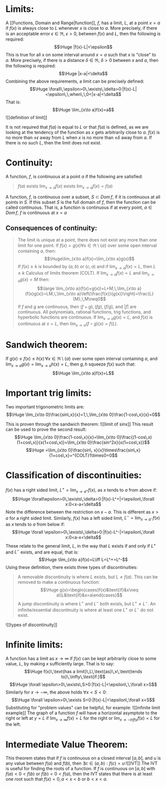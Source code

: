
# Limits:
A [[Functions, Domain and Range|function]], $f$, has a limit, $L$, at a point $x=a$ if $f(x)$ is always close to $L$ whenever $x$ is close to $a$. More precisely, if there is an acceptable error  $\epsilon \in\Re$, $\epsilon > 0$, between $f(x)$ and $L$, then the following is required:
$$\Huge |f(x)-L|<\epsilon$$
This is true for all $x$ on some interval around $x=a$ such that $x$ is "close" to $a$. More precisely, if there is a distance $\delta\in\Re$, $\delta >0$ between $x$ and $a$, then the following is required:
$$\Huge |x-a|<\delta$$
Combining the above requirements, a limit can be precisely defined:
$$\Huge \forall\,\epsilon>0\,\exists\,\delta>0:|f(x)-L|<\epsilon\,\,when\,\,0<|x-a|<\delta$$
That is:
$$\Huge \lim_{x\to a}f(x)=a$$
![[definition of limit]]

It is not required that $f(a)$ is equal to $L$ or that $f(a)$ is defined, as we are looking at the tendency of the function as $x$ gets arbitrarily close to $a$. $f(x)$ is no more than $\pm\epsilon$ away from $L$ when $x$ is no more than $\pm\delta$ away from $a$. If there is no such $L$, then the limit does not exist.

# Continuity:

A function, $f$, is continuous at a point $a$ if the following are satisfied:
> $f(a)$ exists
> $\lim_{x\to a}f(x)$ exists
> $\lim_{x\to a}f(x)=f(a)$

A function, $f$, is continuous over a subset, $S\subset Dom\,f$, if it is continuous at all points in $S$. If this subset $S$ is the full domain of $f$, then the function can be called continuous. That is, a function is continuous if at every point, $a\in Dom\,f$, $f$ is continuous at $x=a$

## Consequences of continuity:
> The limit is unique at a point, there does not exist any more than one limit for one point.
> If $f(x)=g(x)\forall x\in\Re\setminus\{a\}$ over some open interval containing $a$, then:$$\Huge\lim_{x\to a}f(x)=\lim_{x\to a}g(x)$$
> If $f(x)\geq k$ is bounded by $(a,b)$ or $(c,a)$ and if $\lim_{x\to a}f(x)=L$, then $L\geq k$
> Calculus of limits theorem (COLT). If $\lim_{x\to a}f(x)=L$ and $\lim_{x\to a}g(x)=M$ then:$$\large \lim_{x\to a}(f(x)+g(x))=L+M,\,\lim_{x\to a}(f(x)g(x))=LM,\,\lim_{x\to a}\left(\frac{f(x)}{g(x)}\right)=\frac{L}{M},\,M\neq0$$
> If $f$ and $g$ are continuous, then $(f+g),(fg),(f/g),$ and $|f|$ are continuous.
> All polynomials, rational functions, trig functions, and hyperbolic functions are continuous.
> If $\lim_{x\to a}g(x)=L$, and $f(x)$ is continuous at $x=L$, then $\lim_{x\to a}(f\circ g)(x)=f(L)$.

# Sandwich theorem:

If $g(x)\leq f(x)\leq h(x)\,\forall x\in\Re\setminus\{a\}$ over some open interval containing $a$, and $\lim_{x\to a}g(x)=\lim_{x\to a}h(x)=L$, then $g,h$ squeeze $f(x)$ such that:
$$\Huge \lim_{x\to a}f(x)=L$$

# Important trig limits:

Two important trigonometric limits are:
$$\Huge \lim_{x\to 0}\frac{sin\,x}{x}=1,\,\lim_{x\to 0}\frac{1-cos\,x}{x}=0$$

 This is proven through the sandwich theorem:
 ![[limit of sinx]]
 This result can be used to prove the second result:
 $$\Huge \lim_{x\to 0}\frac{1-cos\,x}{x}=\lim_{x\to 0}\frac{(1-cos\,x)(1+cos\,x)}{x(1+cos\,x)}=\lim_{x\to 0}\frac{sin^2x}{x(1+cos\,x)}$$
 $$\Huge =\lim_{x\to 0}\frac{sin\, x}{x}\times\frac{sin\,x}{1+cos\,x}=^{COLT}1\times0=0$$
# Classification of discontinuities:

$f(x)$ has a right sided limit, $L^+=\lim_{x\to a^+}f(x)$, as $x$ tends to $a$ from above if:$$\Huge \forall\epsilon>0\,\exists\,\delta>0:|f(x)-L^+|<\epsilon\,\forall x:0<x-a<\delta$$
Note the difference between the restriction on $x-a$. This is different as $x>a$ for a right sided limit. Similarly, $f(x)$ has a left sided limit, $L^-=\lim_{x\to a^-}f(x)$ as $x$ tends to $a$ from below if:
$$\Huge \forall \epsilon>0\,\exists\,\delta>0:|f(x)-L^-|<\epsilon\,\forall x:0<a-x<\delta$$
These relate to the general limit, $L$, in the way that $L$ exists if and only if $L^+$ and $L^-$ exists, and are equal, that is:
$$\Huge \lim_{x\to a}f(x)=L\iff L=L^+=L^-$$
Using these definition, there exists three types of discontinuities:
> A removable discontinuity is where $L$ exists, but $L\neq f(a)$. This can be removed to make a continuous function:$$\Huge g(x)=\begin{cases}f(x)&\text{if}&x\neq a\\L&\text{if}&x=a\end{cases}$$
> A jump discontinuity is where $L^+$ and $L^-$ both exists, but $L^+\neq L^-$.
> An infinite/essential discontinuity is where at least one $L^+$ or $L^-$ do not exist.

![[types of discontinuity]]

# Infinite limits:

A function has a limit as $x\to\infty$ if $f(x)$ can be kept arbitrarily close to some value, $L$, by making $x$ sufficiently large. That is to say:$$\Huge f(x)\,\text{has a limit}\,L\,\text{as}\,x\,\text{tends to}\,\infty\,\text{if:}$$$$\Huge \forall \epsilon>0\,\exists\,S>0:|f(x)-L|<\epsilon\,\,\forall x>S$$
Similarly for $x\to -\infty$, the above holds $\forall x<S<0$:
$$\Huge \forall \epsilon>0\,\exists S<0:|f(x)-L|<\epsilon\,\forall x<S$$
Substituting for "problem values" can be helpful, for example:
![[infinite limit example]]
The graph of a function $f$ will have a horizontal asymptote to the right or left at $y=L$ if $\lim_{x\to\infty}f(x)=L$ for the right or $\lim_{x\to -infty}f(x)=L$ for the left.

# Intermediate Value Theorem:

This theorem states that if $f$ is continuous on a closed interval $[a,b]$, and $u$ is any value between $f(a)$ and $f(b)$, then $\exists c\in(a,b):f(c)=u$:![[IVT]]
The IVT is useful for finding the roots of a function. If $f$ is continuous on $[a,b]$ with $f(a)<0<f(b)$ or $f(b)<0<f(a)$, then the IVT states that there is at least one root such that $f(x)=0,\,a<x<b$ or $b<x<a$.
